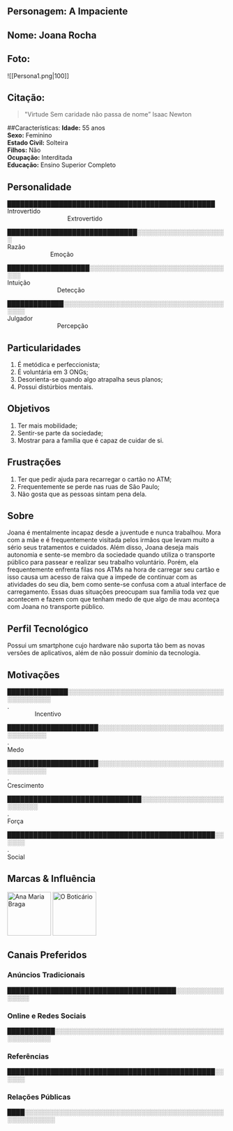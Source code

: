 
## Personagem: A Impaciente

## Nome: Joana Rocha

## Foto: 


![[Persona1.png|100]]


## Citação:

> "Virtude Sem caridade não passa de nome” Isaac Newton

##Características:
**Idade:** 55 anos<br> 
**Sexo:** Feminino<br> 
**Estado Civil:** Solteira<br> 
**Filhos:** Não<br> 
**Ocupação:** Interditada<br> 
**Educação:** Ensino Superior Completo

## Personalidade

████████████████████████████████████████████████<br> 
Introvertido                                                                                                                                               Extrovertido

██████████████████████████████░░░░░░░░░░░░░░░░░░░░░<br> 
Razão                                                                                                                                               Emoção

███████████████████░░░░░░░░░░░░░░░░░░░░░░░░░░░░░░░░░░<br> 
Intuição                                                                                                                                               Detecção

█████████████░░░░░░░░░░░░░░░░░░░░░░░░░░░░░░░░░░░░░░░░░<br> 
Julgador                                                                                                                                               Percepção

## Particularidades
1. É metódica e perfeccionista;
2. É voluntária em 3 ONGs;
3. Desorienta-se quando algo atrapalha seus planos;
4. Possui distúrbios mentais.

## Objetivos
1. Ter mais mobilidade;
2. Sentir-se parte da sociedade;
3. Mostrar para a família que é capaz de cuidar de si.

## Frustrações
1. Ter que pedir ajuda para recarregar o cartão no ATM;
2. Frequentemente se perde nas ruas de São Paulo;
3. Não gosta que as pessoas sintam pena dela.

## Sobre
Joana é mentalmente incapaz desde a juventude e nunca trabalhou. Mora com a mãe e é frequentemente visitada pelos irmãos que levam muito a sério seus tratamentos e cuidados. Além disso, Joana deseja mais autonomia e sente-se membro da sociedade quando utiliza o transporte público para passear e realizar seu trabalho voluntário. Porém, ela frequentemente enfrenta filas nos ATMs na hora de carregar seu cartão e isso causa um acesso de raiva que a impede de continuar com as atividades do seu dia, bem como sente-se confusa com a atual interface de carregamento. Essas duas situações preocupam sua família toda vez que acontecem e fazem com que tenham medo de que algo de mau aconteça com Joana no transporte público.

## Perfil Tecnológico
Possui um smartphone cujo hardware não suporta tão bem as novas versões de aplicativos, além de não possuir domínio da tecnologia.

## Motivações

██████████████░░░░░░░░░░░░░░░░░░░░░░░░░░░░░░░░░░░░░░░░░░░░░░<br> 
.                                                                                                                                              Incentivo

█████████████████████░░░░░░░░░░░░░░░░░░░░░░░░░░░░░░░░░░░░░░<br> 
.                                                                                                                                   
Medo

█████████████████████░░░░░░░░░░░░░░░░░░░░░░░░░░░░░░░░░░░░░░<br> 
.                                                                                                                                   
Crescimento

███████████████████████████████░░░░░░░░░░░░░░░░░░░░░░░░░░<br> 
.                                                                                                                                   
Força

████████████████████████████████████████████████░░░░░░<br> 
.                                                                                                                                   
Social


## Marcas & Influência
<img src="https://www.google.com/url?sa=i&url=https%3A%2F%2Fnatelinha.uol.com.br%2Ffamosos%2Ftudo-sobre%2Fana-maria-braga&psig=AOvVaw23iNW9ZujWkNnqA09eV4SR&ust=1683632080438000&source=images&cd=vfe&ved=0CBEQjRxqFwoTCJD7xLPQ5f4CFQAAAAAdAAAAABAD" width= "100px" alt="Ana Maria Braga">

<img src="https://www.google.com/url?sa=i&url=https%3A%2F%2Fgkpb.com.br%2F51854%2Fnovo-logo-o-boticario%2F&psig=AOvVaw1MmM-u_xwrq3mjsHtDU2A0&ust=1683632111221000&source=images&cd=vfe&ved=0CBEQjRxqFwoTCMDMzsHQ5f4CFQAAAAAdAAAAABAD" width= "100px" alt="O Boticário">


## Canais Preferidos

### Anúncios Tradicionais
███████████████████████████████████████░░░░░░░░░░░░░░░░<br>

### Online e Redes Sociais
███████████░░░░░░░░░░░░░░░░░░░░░░░░░░░░░░░░░░░░░░░░░░░░░░░░░<br>
### Referências
████████████████████████████████████████████████░░░░░░<br>
### Relações Públicas
████░░░░░░░░░░░░░░░░░░░░░░░░░░░░░░░░░░░░░░░░░░░░░░░░░░░░░░░░░<br>